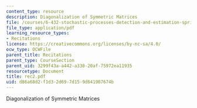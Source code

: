 ```yaml
---
content_type: resource
description: Diagonalization of Symmetric Matrices
file: /courses/6-432-stochastic-processes-detection-and-estimation-spring-2004/d86a68d2f1d32d697d159d641907674b_rec2.pdf
file_type: application/pdf
learning_resource_types:
- Recitations
license: https://creativecommons.org/licenses/by-nc-sa/4.0/
ocw_type: OCWFile
parent_title: Recitations
parent_type: CourseSection
parent_uid: 3299f43a-a442-a330-20af-75972ea11935
resourcetype: Document
title: rec2.pdf
uid: d86a68d2-f1d3-2d69-7d15-9d641907674b
---
```

Diagonalization of Symmetric Matrices